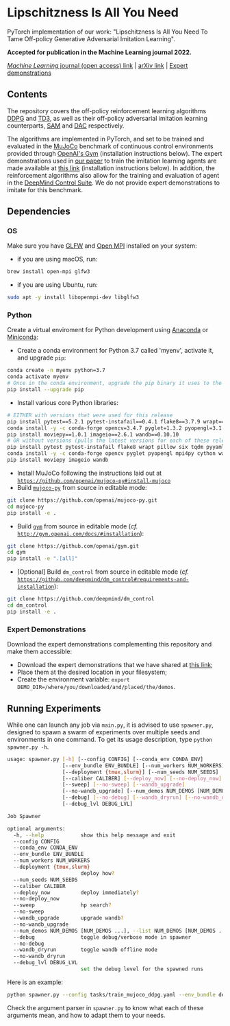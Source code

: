 # Lipschitzness Is All You Need

PyTorch implementation of our work:
"Lipschitzness Is All You Need To Tame Off-policy Generative Adversarial Imitation Learning".

__Accepted for publication in the Machine Learning journal 2022.__

[_Machine Learning_ journal (open access) link](https://link.springer.com/article/10.1007/s10994-022-06144-5) |
[arXiv link](https://arxiv.org/abs/2006.16785) |
[Expert demonstrations](https://drive.google.com/drive/folders/1dGw-O6ZT_WWTuqDayIA9xat1jZgeiXoE?usp=sharing)

## Contents

The repository covers the off-policy reinforcement learning algorithms
[DDPG](https://arxiv.org/abs/1509.02971) and
[TD3](https://arxiv.org/abs/1802.09477),
as well as their off-policy adversarial imitation learning counterparts,
[SAM](https://arxiv.org/abs/1809.02064) and
[DAC](https://arxiv.org/abs/1809.02925) respectively.

The algorithms are implemented in PyTorch, and set to be trained and evaluated in the
[MuJoCo](http://www.mujoco.org)
benchmark of continuous control environments
provided through [OpenAI's Gym](https://gym.openai.com)
(installation instructions below).
The expert demonstrations used in [our paper](https://arxiv.org/abs/2006.16785)
to train the imitation learning agents are made available at
[this link](https://drive.google.com/drive/folders/1dGw-O6ZT_WWTuqDayIA9xat1jZgeiXoE?usp=sharing)
(installation instructions below).
In addition, the reinforcement algorithms also allow for the training and evaluation
of agent in the [DeepMind Control Suite](https://github.com/deepmind/dm_control).
We do not provide expert demonstrations to imitate for this benchmark.

## Dependencies

### OS

Make sure you have [GLFW](https://www.glfw.org) and [Open MPI](https://www.open-mpi.org) installed on your system:
- if you are using macOS, run:
```bash
brew install open-mpi glfw3
```
- if you are using Ubuntu, run:
```bash
sudo apt -y install libopenmpi-dev libglfw3
```

### Python

Create a virtual enviroment for Python development using
[Anaconda](https://docs.conda.io/projects/conda/en/latest/glossary.html#anaconda)
or [Miniconda](https://docs.conda.io/projects/conda/en/latest/glossary.html#miniconda):
- Create a conda environment for Python 3.7 called 'myenv', activate it, and upgrade `pip`:
```bash
conda create -n myenv python=3.7
conda activate myenv
# Once in the conda environment, upgrade the pip binary it uses to the latest
pip install --upgrade pip
```
- Install various core Python libraries:
```bash
# EITHER with versions that were used for this release
pip install pytest==5.2.1 pytest-instafail==0.4.1 flake8==3.7.9 wrapt==1.11.2 pillow==6.2.1 six==1.15.0 tqdm==4.36.1 pyyaml==5.1.2 psutil==5.6.3 cloudpickle==1.2.2 tmuxp==1.5.4 lockfile==0.12.2 numpy==1.17.4 pandas==0.25.2 scipy==1.3.1 scikit-learn==0.21.3 h5py==2.10.0 matplotlib==3.1.1 seaborn==0.9.0 pyvips==2.1.8 scikit-image==0.16.2 torch==1.6.0 torchvision==0.7.0
conda install -y -c conda-forge opencv=3.4.7 pyglet=1.3.2 pyopengl=3.1.5 mpi4py=3.0.2 cython=0.29.13 watchdog=0.9.0
pip install moviepy==1.0.1 imageio==2.6.1 wandb==0.10.10
# OR without versions (pulls the latest versions for each of these releases)
pip install pytest pytest-instafail flake8 wrapt pillow six tqdm pyyaml psutil cloudpickle tmuxp lockfile numpy pandas scipy scikit-learn h5py matplotlib seaborn pyvips scikit-image torch torchvision
conda install -y -c conda-forge opencv pyglet pyopengl mpi4py cython watchdog
pip install moviepy imageio wandb
```
- Install MuJoCo following the instructions laid out at
[`https://github.com/openai/mujoco-py#install-mujoco`](https://github.com/openai/mujoco-py#install-mujoco)
- Build [`mujoco-py`](https://github.com/openai/mujoco-py.git) from source in editable mode:
```bash
git clone https://github.com/openai/mujoco-py.git
cd mujoco-py
pip install -e .
```
- Build [`gym`](https://github.com/openai/gym.git) from source in editable mode
(*cf.* [`http://gym.openai.com/docs/#installation`](http://gym.openai.com/docs/#installation)):
```bash
git clone https://github.com/openai/gym.git
cd gym
pip install -e ".[all]"
```
- [Optional] Build `dm_control` from source in editable mode
(*cf.* [`https://github.com/deepmind/dm_control#requirements-and-installation`](https://github.com/deepmind/dm_control#requirements-and-installation)):
```bash
git clone https://github.com/deepmind/dm_control
cd dm_control
pip install -e .
```

### Expert Demonstrations

Download the expert demonstrations complementing this repository and make them accessible:
- Download the expert demonstrations that we have shared at
[this link](https://drive.google.com/drive/folders/1dGw-O6ZT_WWTuqDayIA9xat1jZgeiXoE?usp=sharing);
- Place them at the desired location in your filesystem;
- Create the environment variable: `export DEMO_DIR=/where/you/downloaded/and/placed/the/demos`.

## Running Experiments
While one can launch any job via `main.py`, it is advised to use `spawner.py`,
designed to spawn a swarm of experiments over multiple seeds and environments in one command.
To get its usage description, type `python spawner.py -h`.
```bash
usage: spawner.py [-h] [--config CONFIG] [--conda_env CONDA_ENV]
                  [--env_bundle ENV_BUNDLE] [--num_workers NUM_WORKERS]
                  [--deployment {tmux,slurm}] [--num_seeds NUM_SEEDS]
                  [--caliber CALIBER] [--deploy_now] [--no-deploy_now]
                  [--sweep] [--no-sweep] [--wandb_upgrade]
                  [--no-wandb_upgrade] [--num_demos NUM_DEMOS [NUM_DEMOS ...]]
                  [--debug] [--no-debug] [--wandb_dryrun] [--no-wandb_dryrun]
                  [--debug_lvl DEBUG_LVL]

Job Spawner

optional arguments:
  -h, --help            show this help message and exit
  --config CONFIG
  --conda_env CONDA_ENV
  --env_bundle ENV_BUNDLE
  --num_workers NUM_WORKERS
  --deployment {tmux,slurm}
                        deploy how?
  --num_seeds NUM_SEEDS
  --caliber CALIBER
  --deploy_now          deploy immediately?
  --no-deploy_now
  --sweep               hp search?
  --no-sweep
  --wandb_upgrade       upgrade wandb?
  --no-wandb_upgrade
  --num_demos NUM_DEMOS [NUM_DEMOS ...], --list NUM_DEMOS [NUM_DEMOS ...]
  --debug               toggle debug/verbose mode in spawner
  --no-debug
  --wandb_dryrun        toggle wandb offline mode
  --no-wandb_dryrun
  --debug_lvl DEBUG_LVL
                        set the debug level for the spawned runs
```

Here is an example:
```bash
python spawner.py --config tasks/train_mujoco_ddpg.yaml --env_bundle debug --wandb_upgrade --no-sweep --deploy_now --caliber short --num_workers 2 --num_seeds 3 --deployment tmux --conda_env myenv --wandb_dryrun --debug_lvl 2
```
Check the argument parser in `spawner.py` to know what each of these arguments mean,
and how to adapt them to your needs.

